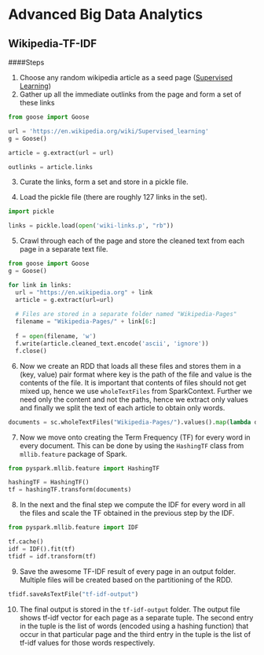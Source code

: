 # Advanced Big Data Analytics

## Wikipedia-TF-IDF

####Steps

1. Choose any random wikipedia article as a seed page ([Supervised Learning](https://en.wikipedia.org/wiki/Supervised_learning))
2. Gather up all the immediate outlinks from the page and form a set of these links

  ```python
  from goose import Goose
  
  url = 'https://en.wikipedia.org/wiki/Supervised_learning'
  g = Goose()
  
  article = g.extract(url = url)
  
  outlinks = article.links
  ```

3. Curate the links, form a set and store in a pickle file.

4. Load the pickle file (there are roughly 127 links in the set).

  ```python
  import pickle
  
  links = pickle.load(open('wiki-links.p', "rb"))
  ```

5. Crawl through each of the page and store the cleaned text from each page in a separate text file.

  ```python
  from goose import Goose
  g = Goose()
  
  for link in links:
    url = "https://en.wikipedia.org" + link
    article = g.extract(url=url)
    
    # Files are stored in a separate folder named "Wikipedia-Pages"
    filename = "Wikipedia-Pages/" + link[6:]
    
    f = open(filename, 'w')
    f.write(article.cleaned_text.encode('ascii', 'ignore'))
    f.close()

  ```
6. Now we create an RDD that loads all these files and stores them in a (key, value) pair format where key is the path of the file and value is the contents of the file. It is important that contents of files should not get mixed up, hence we use `wholeTextFiles` from SparkContext. Further we need only the content and not the paths, hence we extract only values and finally we split the text of each article to obtain only words.

  ```python
  documents = sc.wholeTextFiles("Wikipedia-Pages/").values().map(lambda doc: re.split('\W+', doc))
  ```
7. Now we move onto creating the Term Frequency (TF) for every word in every document. This can be done by using the `HashingTF` class from `mllib.feature` package of Spark.
  
  ```python
  from pyspark.mllib.feature import HashingTF
  
  hashingTF = HashingTF()
  tf = hashingTF.transform(documents)
  ```
8. In the next and the final step we compute the IDF for every word in all the files and scale the TF obtained in the previous step by the IDF.
  
  ```python
  from pyspark.mllib.feature import IDF
  
  tf.cache()
  idf = IDF().fit(tf)
  tfidf = idf.transform(tf)
  ```

9. Save the awesome TF-IDF result of every page in an output folder. Multiple files will be created based on the partitioning of the RDD.
  
  ```python
  tfidf.saveAsTextFile("tf-idf-output")
  ```
10. The final output is stored in the `tf-idf-output` folder. The output file shows tf-idf vector for each page as a separate tuple. The second entry in the tuple is the list of words (encoded using a hashing function) that occur in that particular page and the third entry in the tuple is the list of tf-idf values for those words respectively.
